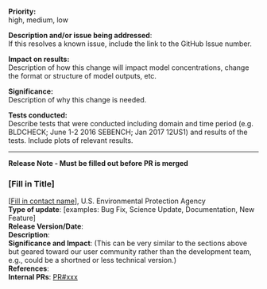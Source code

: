 **Priority:**  
high, medium, low

**Description and/or issue being addressed**:  
If this resolves a known issue, include the link to the GitHub Issue number.  

**Impact on results:**   
Description of how this change will impact model concentrations, change the format or structure of model outputs, etc.  

**Significance:**   
Description of why this change is needed.

**Tests conducted:**  
Describe tests that were conducted including domain and time period (e.g. BLDCHECK; June 1-2 2016 SEBENCH; Jan 2017 12US1) and results of the tests.  Include plots of relevant results.  

--- 
**Release Note - Must be filled out before PR is merged**  
### [Fill in Title]
[[Fill in contact name](mailto:contact.email@epa.gov)], U.S. Environmental Protection Agency    
**Type of update**: [examples: Bug Fix, Science Update, Documentation, New Feature]   
**Release Version/Date**:  
**Description**:  
**Significance and Impact**: (This can be very similar to the sections above but geared toward our user community rather than the development team, e.g., could be a shortned or less technical version.)  
**References**:   
**Internal PRs**: [PR#xxx](https://github.com/USEPA/CMAQ_Dev/pull/xxx)  
